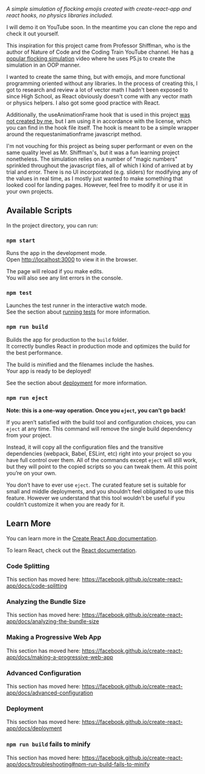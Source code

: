 _A simple simulation of flocking emojis created with create-react-app and react hooks, no physics libraries included._

I will demo it on YouTube soon. In the meantime you can clone the repo and check it out yourself.

This inspiration for this project came from Professor Shiffman, who is the author of Nature of Code and the Coding Train YouTube channel. He has [a popular flocking simulation](https://www.youtube.com/watch?v=mhjuuHl6qHM) video where he uses P5.js to create the simulation in an OOP manner.

I wanted to create the same thing, but with emojis, and more functional programming oriented without any libraries. In the process of creating this, I got to research and review a lot of vector math I hadn't been exposed to since High School, as React obviously doesn't come with any vector math or physics helpers. I also got some good practice with React.

Additionally, the useAnimationFrame hook that is used in this project [was not created by me](https://codepen.io/HunorMarton/pen/zYONexq), but I am using it in accordance with the license, which you can find in the hook file itself. The hook is meant to be a simple wrapper around the requestanimationframe javascript method.

I'm not vouching for this project as being super performant or even on the same quality level as Mr. Shiffman's, but it was a fun learning project nonetheless. The simulation relies on a number of "magic numbers" sprinkled throughout the javascript files, all of which I kind of arrived at by trial and error. There is no UI incorporated (e.g. sliders) for modifying any of the values in real time, as I mostly just wanted to make something that looked cool for landing pages. However, feel free to modify it or use it in your own projects.

## Available Scripts

In the project directory, you can run:

### `npm start`

Runs the app in the development mode.<br />
Open [http://localhost:3000](http://localhost:3000) to view it in the browser.

The page will reload if you make edits.<br />
You will also see any lint errors in the console.

### `npm test`

Launches the test runner in the interactive watch mode.<br />
See the section about [running tests](https://facebook.github.io/create-react-app/docs/running-tests) for more information.

### `npm run build`

Builds the app for production to the `build` folder.<br />
It correctly bundles React in production mode and optimizes the build for the best performance.

The build is minified and the filenames include the hashes.<br />
Your app is ready to be deployed!

See the section about [deployment](https://facebook.github.io/create-react-app/docs/deployment) for more information.

### `npm run eject`

**Note: this is a one-way operation. Once you `eject`, you can’t go back!**

If you aren’t satisfied with the build tool and configuration choices, you can `eject` at any time. This command will remove the single build dependency from your project.

Instead, it will copy all the configuration files and the transitive dependencies (webpack, Babel, ESLint, etc) right into your project so you have full control over them. All of the commands except `eject` will still work, but they will point to the copied scripts so you can tweak them. At this point you’re on your own.

You don’t have to ever use `eject`. The curated feature set is suitable for small and middle deployments, and you shouldn’t feel obligated to use this feature. However we understand that this tool wouldn’t be useful if you couldn’t customize it when you are ready for it.

## Learn More

You can learn more in the [Create React App documentation](https://facebook.github.io/create-react-app/docs/getting-started).

To learn React, check out the [React documentation](https://reactjs.org/).

### Code Splitting

This section has moved here: https://facebook.github.io/create-react-app/docs/code-splitting

### Analyzing the Bundle Size

This section has moved here: https://facebook.github.io/create-react-app/docs/analyzing-the-bundle-size

### Making a Progressive Web App

This section has moved here: https://facebook.github.io/create-react-app/docs/making-a-progressive-web-app

### Advanced Configuration

This section has moved here: https://facebook.github.io/create-react-app/docs/advanced-configuration

### Deployment

This section has moved here: https://facebook.github.io/create-react-app/docs/deployment

### `npm run build` fails to minify

This section has moved here: https://facebook.github.io/create-react-app/docs/troubleshooting#npm-run-build-fails-to-minify
